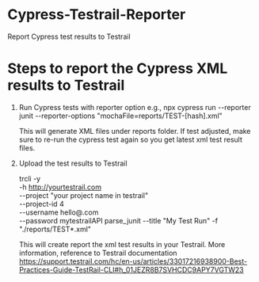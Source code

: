 # Cypress-Testrail-Reporter
Report Cypress test results to Testrail


# Steps to report the Cypress XML results to Testrail
1. Run Cypress tests with reporter option
   e.g., npx cypress run --reporter junit --reporter-options "mochaFile=reports/TEST-[hash].xml"

   This will generate XML files under reports folder. If test adjusted, make sure to re-run the cypress test again so you get latest xml test result files.

   
3. Upload the test results to Testrail 

   trcli -y \
   -h http://yourtestrail.com \
   --project "your project name in testrail" \
   --project-id 4 \
   --username hello@.com \
   --password mytestrailAPI  parse_junit --title "My Test Run"   -f "./reports/TEST*.xml"  

   This will create report the xml test results in your Testrail.  More information, reference to Testrail documentation https://support.testrail.com/hc/en-us/articles/33017216938900-Best-Practices-Guide-TestRail-CLI#h_01JEZR8B7SVHCDC9APY7VGTW23
